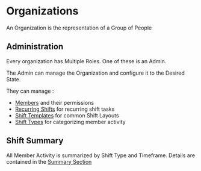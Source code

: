 # Organizations

An Organization is the representation of a Group of People

## Administration
Every organization has Multiple Roles. One of these is an Admin.

The Admin can manage the Organization and configure it to the Desired State.

They can manage :
* [Members](members.md) and their permissions
* [Recurring Shifts](recurring.md) for recurring shift tasks
* [Shift Templates](shift_templates.md) for common Shift Layouts
* [Shift Types](shift_types.md) for categorizing member activity

## Shift Summary
All Member Activity is summarized by Shift Type and Timeframe. Details are contained in the [Summary Section](shift_summary.md) 
